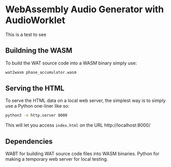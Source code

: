# WebAssembly Audio Generator with AudioWorklet

This is a test to see 

## Buildning the WASM

To build the WAT source code into a WASM binary simply use:

```bash
wat2wasm phase_accumulator.wasm
```

## Serving the HTML

To serve the HTML data on a local web server, the simplest way is to simply use a Python one-liner like so:

```bash
python3 -m http.server 8000
```

This will let you access `index.html` on the URL http://localhost:8000/

## Dependencies 

WABT for building WAT source code files into WASM binaries.
Python for making a temporary web server for local testing.

